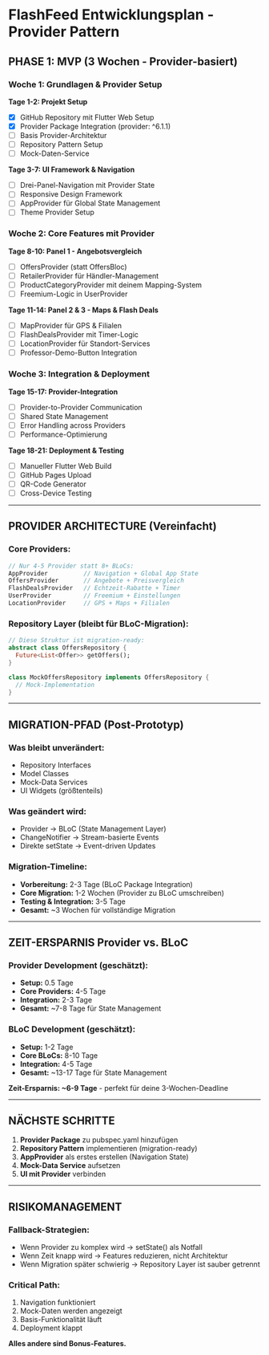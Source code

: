 # FlashFeed Entwicklungsplan - Provider Pattern

## PHASE 1: MVP (3 Wochen - Provider-basiert)

### Woche 1: Grundlagen & Provider Setup
**Tage 1-2: Projekt Setup**
- [x] GitHub Repository mit Flutter Web Setup
- [x] Provider Package Integration (provider: ^6.1.1)
- [ ] Basis Provider-Architektur
- [ ] Repository Pattern Setup
- [ ] Mock-Daten-Service

**Tage 3-7: UI Framework & Navigation**  
- [ ] Drei-Panel-Navigation mit Provider State
- [ ] Responsive Design Framework
- [ ] AppProvider für Global State Management
- [ ] Theme Provider Setup

### Woche 2: Core Features mit Provider
**Tage 8-10: Panel 1 - Angebotsvergleich**
- [ ] OffersProvider (statt OffersBloc)
- [ ] RetailerProvider für Händler-Management
- [ ] ProductCategoryProvider mit deinem Mapping-System
- [ ] Freemium-Logic in UserProvider

**Tage 11-14: Panel 2 & 3 - Maps & Flash Deals**
- [ ] MapProvider für GPS & Filialen
- [ ] FlashDealsProvider mit Timer-Logic
- [ ] LocationProvider für Standort-Services
- [ ] Professor-Demo-Button Integration

### Woche 3: Integration & Deployment
**Tage 15-17: Provider-Integration**
- [ ] Provider-to-Provider Communication
- [ ] Shared State Management
- [ ] Error Handling across Providers
- [ ] Performance-Optimierung

**Tage 18-21: Deployment & Testing**
- [ ] Manueller Flutter Web Build
- [ ] GitHub Pages Upload
- [ ] QR-Code Generator
- [ ] Cross-Device Testing

---

## PROVIDER ARCHITECTURE (Vereinfacht)

### Core Providers:
```dart
// Nur 4-5 Provider statt 8+ BLoCs:
AppProvider          // Navigation + Global App State
OffersProvider       // Angebote + Preisvergleich
FlashDealsProvider   // Echtzeit-Rabatte + Timer
UserProvider         // Freemium + Einstellungen
LocationProvider     // GPS + Maps + Filialen
```

### Repository Layer (bleibt für BLoC-Migration):
```dart
// Diese Struktur ist migration-ready:
abstract class OffersRepository {
  Future<List<Offer>> getOffers();
}

class MockOffersRepository implements OffersRepository {
  // Mock-Implementation
}
```

---

## MIGRATION-PFAD (Post-Prototyp)

### Was bleibt unverändert:
- Repository Interfaces
- Model Classes  
- Mock-Data Services
- UI Widgets (größtenteils)

### Was geändert wird:
- Provider → BLoC (State Management Layer)
- ChangeNotifier → Stream-basierte Events
- Direkte setState → Event-driven Updates

### Migration-Timeline:
- **Vorbereitung:** 2-3 Tage (BLoC Package Integration)
- **Core Migration:** 1-2 Wochen (Provider zu BLoC umschreiben)
- **Testing & Integration:** 3-5 Tage
- **Gesamt:** ~3 Wochen für vollständige Migration

---

## ZEIT-ERSPARNIS Provider vs. BLoC

### Provider Development (geschätzt):
- **Setup:** 0.5 Tage
- **Core Providers:** 4-5 Tage  
- **Integration:** 2-3 Tage
- **Gesamt:** ~7-8 Tage für State Management

### BLoC Development (geschätzt):
- **Setup:** 1-2 Tage
- **Core BLoCs:** 8-10 Tage
- **Integration:** 4-5 Tage  
- **Gesamt:** ~13-17 Tage für State Management

**Zeit-Ersparnis: ~6-9 Tage** - perfekt für deine 3-Wochen-Deadline

---

## NÄCHSTE SCHRITTE

1. **Provider Package** zu pubspec.yaml hinzufügen
2. **Repository Pattern** implementieren (migration-ready)
3. **AppProvider** als erstes erstellen (Navigation State)
4. **Mock-Data Service** aufsetzen
5. **UI mit Provider** verbinden

---

## RISIKOMANAGEMENT

### Fallback-Strategien:
- Wenn Provider zu komplex wird → setState() als Notfall
- Wenn Zeit knapp wird → Features reduzieren, nicht Architektur
- Wenn Migration später schwierig → Repository Layer ist sauber getrennt

### Critical Path:
1. Navigation funktioniert
2. Mock-Daten werden angezeigt
3. Basis-Funktionalität läuft
4. Deployment klappt

**Alles andere sind Bonus-Features.**
